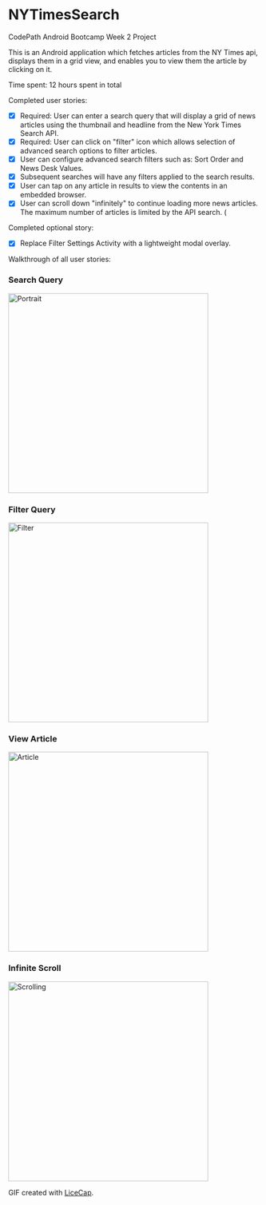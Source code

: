 # NYTimesSearch
CodePath Android Bootcamp Week 2 Project 

This is an Android application which fetches articles from the NY Times api, displays them in a grid view, and enables you to view them the article by clicking on it.

Time spent: 12 hours spent in total

Completed user stories:

 * [x] Required: User can enter a search query that will display a grid of news articles using the thumbnail and headline from the New York Times Search API.
 * [x] Required: User can click on "filter" icon which allows selection of advanced search options to filter articles.
 * [x] User can configure advanced search filters such as: Sort Order and News Desk Values.
 * [x] Subsequent searches will have any filters applied to the search results. 
 * [x] User can tap on any article in results to view the contents in an embedded browser.
 * [x] User can scroll down "infinitely" to continue loading more news articles. The maximum number of articles is limited by the API search. (
 
 Completed optional story:
 * [x] Replace Filter Settings Activity with a lightweight modal overlay.
 
Walkthrough of all user stories:

### Search Query
<img src='http://i66.tinypic.com/of95rl.jpg' title='Search Query' width='400' alt='Portrait' /> 

### Filter Query
<img src='http://i65.tinypic.com/auayxi.gif' title='Filter Query' width='400' alt='Filter' /> 

### View Article
<img src='http://i66.tinypic.com/2bwrw2.gif' title='View Article' width='400' alt='Article' /> 

### Infinite Scroll
<img src='http://i65.tinypic.com/148fyhc.gif' title='Infinite Scrolling' width='400' alt='Scrolling' /> 

GIF created with [LiceCap](http://www.cockos.com/licecap/).

